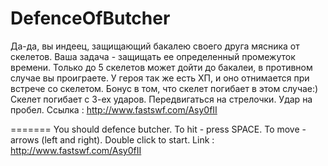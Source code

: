 DefenceOfButcher
=======

Да-да, вы индеец, защищающий бакалею своего друга мясника от скелетов.
Ваша задача - защищать ее определенный промежуток времени. Только до 5 скелетов может дойти до бакалеи, в противном случае вы проиграете. 
У героя так же есть ХП, и оно отнимается при встрече со скелетом. Бонус в том, что скелет погибает в этом случае:)
Скелет погибает с 3-ех ударов.
Передвигаться на стрелочки.
Удар на пробел.
Ссылка : http://www.fastswf.com/Asy0fII
	
=======
You should defence butcher. To hit - press SPACE. To move - arrows (left and right).
Double click to start.
Link : http://www.fastswf.com/Asy0fII
	

